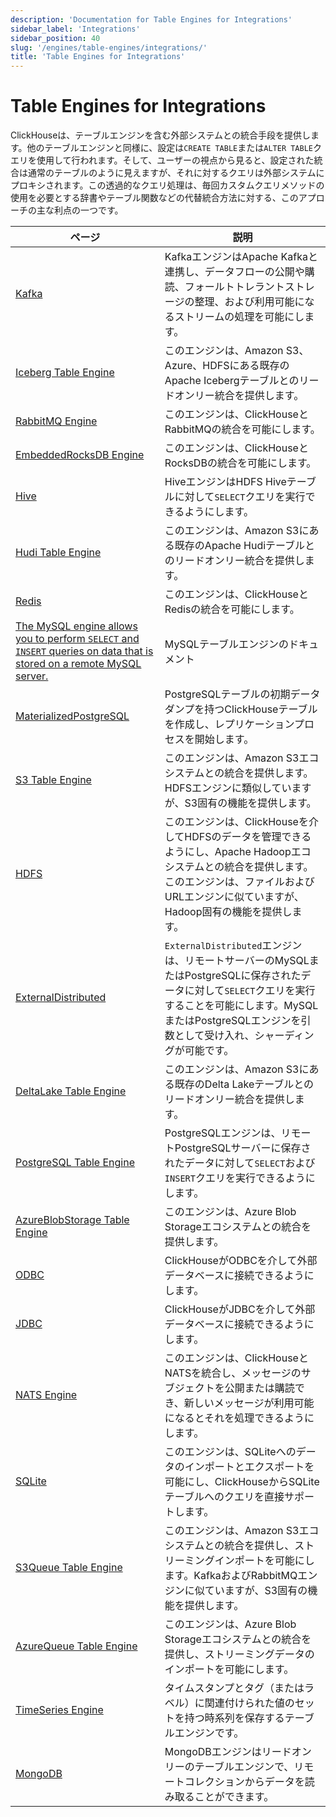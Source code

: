 ```yaml
---
description: 'Documentation for Table Engines for Integrations'
sidebar_label: 'Integrations'
sidebar_position: 40
slug: '/engines/table-engines/integrations/'
title: 'Table Engines for Integrations'
---
```





# Table Engines for Integrations

ClickHouseは、テーブルエンジンを含む外部システムとの統合手段を提供します。他のテーブルエンジンと同様に、設定は`CREATE TABLE`または`ALTER TABLE`クエリを使用して行われます。そして、ユーザーの視点から見ると、設定された統合は通常のテーブルのように見えますが、それに対するクエリは外部システムにプロキシされます。この透過的なクエリ処理は、毎回カスタムクエリメソッドの使用を必要とする辞書やテーブル関数などの代替統合方法に対する、このアプローチの主な利点の一つです。

<!-- The table of contents table for this page is automatically generated by 
https://github.com/ClickHouse/clickhouse-docs/blob/main/scripts/autogenerate-table-of-contents.sh
from the YAML front matter fields: slug, description, title.

If you've spotted an error, please edit the YML frontmatter of the pages themselves.
-->
| ページ | 説明 |
|-----|-----|
| [Kafka](/engines/table-engines/integrations/kafka) | KafkaエンジンはApache Kafkaと連携し、データフローの公開や購読、フォールトトレラントストレージの整理、および利用可能になるストリームの処理を可能にします。 |
| [Iceberg Table Engine](/engines/table-engines/integrations/iceberg) | このエンジンは、Amazon S3、Azure、HDFSにある既存のApache Icebergテーブルとのリードオンリー統合を提供します。 |
| [RabbitMQ Engine](/engines/table-engines/integrations/rabbitmq) | このエンジンは、ClickHouseとRabbitMQの統合を可能にします。 |
| [EmbeddedRocksDB Engine](/engines/table-engines/integrations/embedded-rocksdb) | このエンジンは、ClickHouseとRocksDBの統合を可能にします。 |
| [Hive](/engines/table-engines/integrations/hive) | HiveエンジンはHDFS Hiveテーブルに対して`SELECT`クエリを実行できるようにします。 |
| [Hudi Table Engine](/engines/table-engines/integrations/hudi) | このエンジンは、Amazon S3にある既存のApache Hudiテーブルとのリードオンリー統合を提供します。 |
| [Redis](/engines/table-engines/integrations/redis) | このエンジンは、ClickHouseとRedisの統合を可能にします。 |
| [The MySQL engine allows you to perform `SELECT` and `INSERT` queries on data that is stored on a remote MySQL server.](/engines/table-engines/integrations/mysql) | MySQLテーブルエンジンのドキュメント |
| [MaterializedPostgreSQL](/engines/table-engines/integrations/materialized-postgresql) | PostgreSQLテーブルの初期データダンプを持つClickHouseテーブルを作成し、レプリケーションプロセスを開始します。 |
| [S3 Table Engine](/engines/table-engines/integrations/s3) | このエンジンは、Amazon S3エコシステムとの統合を提供します。HDFSエンジンに類似していますが、S3固有の機能を提供します。 |
| [HDFS](/engines/table-engines/integrations/hdfs) | このエンジンは、ClickHouseを介してHDFSのデータを管理できるようにし、Apache Hadoopエコシステムとの統合を提供します。このエンジンは、ファイルおよびURLエンジンに似ていますが、Hadoop固有の機能を提供します。 |
| [ExternalDistributed](/engines/table-engines/integrations/ExternalDistributed) | `ExternalDistributed`エンジンは、リモートサーバーのMySQLまたはPostgreSQLに保存されたデータに対して`SELECT`クエリを実行することを可能にします。MySQLまたはPostgreSQLエンジンを引数として受け入れ、シャーディングが可能です。 |
| [DeltaLake Table Engine](/engines/table-engines/integrations/deltalake) | このエンジンは、Amazon S3にある既存のDelta Lakeテーブルとのリードオンリー統合を提供します。 |
| [PostgreSQL Table Engine](/engines/table-engines/integrations/postgresql) | PostgreSQLエンジンは、リモートPostgreSQLサーバーに保存されたデータに対して`SELECT`および`INSERT`クエリを実行できるようにします。 |
| [AzureBlobStorage Table Engine](/engines/table-engines/integrations/azureBlobStorage) | このエンジンは、Azure Blob Storageエコシステムとの統合を提供します。 |
| [ODBC](/engines/table-engines/integrations/odbc) | ClickHouseがODBCを介して外部データベースに接続できるようにします。 |
| [JDBC](/engines/table-engines/integrations/jdbc) | ClickHouseがJDBCを介して外部データベースに接続できるようにします。 |
| [NATS Engine](/engines/table-engines/integrations/nats) | このエンジンは、ClickHouseとNATSを統合し、メッセージのサブジェクトを公開または購読でき、新しいメッセージが利用可能になるとそれを処理できるようにします。 |
| [SQLite](/engines/table-engines/integrations/sqlite) | このエンジンは、SQLiteへのデータのインポートとエクスポートを可能にし、ClickHouseからSQLiteテーブルへのクエリを直接サポートします。 |
| [S3Queue Table Engine](/engines/table-engines/integrations/s3queue) | このエンジンは、Amazon S3エコシステムとの統合を提供し、ストリーミングインポートを可能にします。KafkaおよびRabbitMQエンジンに似ていますが、S3固有の機能を提供します。 |
| [AzureQueue Table Engine](/engines/table-engines/integrations/azure-queue) | このエンジンは、Azure Blob Storageエコシステムとの統合を提供し、ストリーミングデータのインポートを可能にします。 |
| [TimeSeries Engine](/engines/table-engines/special/time_series) | タイムスタンプとタグ（またはラベル）に関連付けられた値のセットを持つ時系列を保存するテーブルエンジンです。 |
| [MongoDB](/engines/table-engines/integrations/mongodb) | MongoDBエンジンはリードオンリーのテーブルエンジンで、リモートコレクションからデータを読み取ることができます。 |
